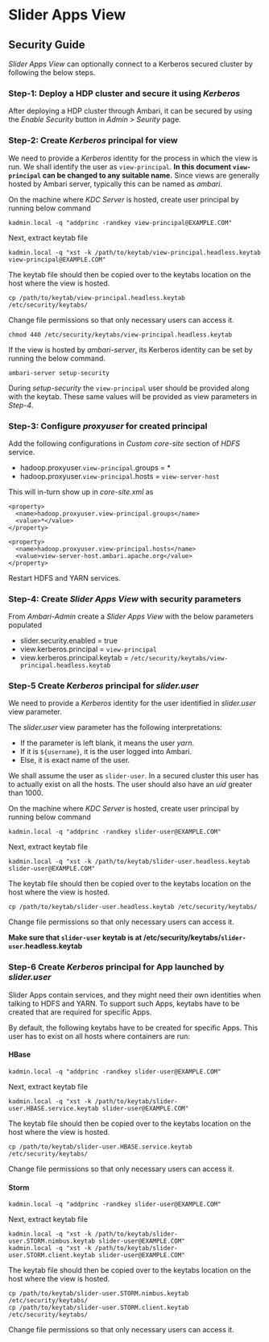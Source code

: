 <!---
Licensed to the Apache Software Foundation (ASF) under one or more
contributor license agreements.  See the NOTICE file distributed with
this work for additional information regarding copyright ownership.
The ASF licenses this file to You under the Apache License, Version 2.0
(the "License"); you may not use this file except in compliance with
the License.  You may obtain a copy of the License at [http://www.apache.org/licenses/LICENSE-2.0](http://www.apache.org/licenses/LICENSE-2.0)

Unless required by applicable law or agreed to in writing, software
distributed under the License is distributed on an "AS IS" BASIS,
WITHOUT WARRANTIES OR CONDITIONS OF ANY KIND, either express or implied.
See the License for the specific language governing permissions and
limitations under the License.
-->
# Slider Apps View

## Security Guide
*Slider Apps View* can optionally connect to a Kerberos secured cluster by following the below steps.

### Step-1: Deploy a HDP cluster and secure it using *Kerberos*
After deploying a HDP cluster through Ambari, it can be secured by using the *Enable Security* button in *Admin > Seurity* page.

### Step-2: Create *Kerberos* principal for view
We need to provide a *Kerberos* identity for the process in which the view is run. We shall identify the user as `view-principal`. **In this document `view-principal` can be changed to any suitable name.** Since views are generally hosted by Ambari server, typically this can be named as *ambari*.

On the machine where *KDC Server* is hosted, create user principal by running below command

```
kadmin.local -q "addprinc -randkey view-principal@EXAMPLE.COM"
```
Next, extract keytab file 

```
kadmin.local -q "xst -k /path/to/keytab/view-principal.headless.keytab view-principal@EXAMPLE.COM"
```
The keytab file should then be copied over to the keytabs location on the host where the view is hosted.

```
cp /path/to/keytab/view-principal.headless.keytab /etc/security/keytabs/
```

Change file permissions so that only necessary users can access it.

```
chmod 440 /etc/security/keytabs/view-principal.headless.keytab
```

If the view is hosted by *ambari-server*, its Kerberos identity can be set by running the below command.

```
ambari-server setup-security
```
During *setup-security* the `view-principal` user should be provided along with the keytab. These same values will be provided as view parameters in *Step-4*.


### Step-3: Configure *proxyuser* for created principal
Add the following configurations in *Custom core-site* section of *HDFS* service.

* hadoop.proxyuser.`view-principal`.groups = *
* hadoop.proxyuser.`view-principal`.hosts = `view-server-host`

This will in-turn show up in *core-site.xml* as

```
<property>
  <name>hadoop.proxyuser.view-principal.groups</name>
  <value>*</value>
</property>

<property>
  <name>hadoop.proxyuser.view-principal.hosts</name>
  <value>view-server-host.ambari.apache.org</value>
</property>
```
Restart HDFS and YARN services.

### Step-4: Create *Slider Apps View* with security parameters

From *Ambari-Admin* create a *Slider Apps View* with the below parameters populated

* slider.security.enabled = true
* view.kerberos.principal = `view-principal`
* view.kerberos.principal.keytab = `/etc/security/keytabs/view-principal.headless.keytab`

### Step-5 Create *Kerberos* principal for *slider.user*
We need to provide a *Kerberos* identity for the user identified in *slider.user* view parameter. 

The *slider.user* view parameter has the following interpretations:

* If the parameter is left blank, it means the user *yarn*. 
* If it is `${username}`, it is the user logged into Ambari. 
* Else, it is exact name of the user. 

We shall assume the user as `slider-user`. In a secured cluster this user has to actually exist on all the hosts. The user should also have an *uid* greater than 1000.

On the machine where *KDC Server* is hosted, create user principal by running below command

```
kadmin.local -q "addprinc -randkey slider-user@EXAMPLE.COM"
```
Next, extract keytab file 

```
kadmin.local -q "xst -k /path/to/keytab/slider-user.headless.keytab slider-user@EXAMPLE.COM"
```
The keytab file should then be copied over to the keytabs location on the host where the view is hosted.

```
cp /path/to/keytab/slider-user.headless.keytab /etc/security/keytabs/
```

Change file permissions so that only necessary users can access it.

**Make sure that `slider-user` keytab is at /etc/security/keytabs/`slider-user`.headless.keytab**

### Step-6 Create *Kerberos* principal for App launched by  *slider.user*
Slider Apps contain services, and they might need their own identities when talking to HDFS and YARN. To support such Apps, keytabs have to be created that are required for specific Apps. 

By default, the following keytabs have to be created for specific Apps. This user has to exist on all hosts where containers are run:
#### HBase
```
kadmin.local -q "addprinc -randkey slider-user@EXAMPLE.COM"
```
Next, extract keytab file 

```
kadmin.local -q "xst -k /path/to/keytab/slider-user.HBASE.service.keytab slider-user@EXAMPLE.COM"
```
The keytab file should then be copied over to the keytabs location on the host where the view is hosted.

```
cp /path/to/keytab/slider-user.HBASE.service.keytab /etc/security/keytabs/
```

Change file permissions so that only necessary users can access it.

#### Storm
```
kadmin.local -q "addprinc -randkey slider-user@EXAMPLE.COM"
```
Next, extract keytab file 

```
kadmin.local -q "xst -k /path/to/keytab/slider-user.STORM.nimbus.keytab slider-user@EXAMPLE.COM"
kadmin.local -q "xst -k /path/to/keytab/slider-user.STORM.client.keytab slider-user@EXAMPLE.COM"
```
The keytab file should then be copied over to the keytabs location on the host where the view is hosted.

```
cp /path/to/keytab/slider-user.STORM.nimbus.keytab /etc/security/keytabs/
cp /path/to/keytab/slider-user.STORM.client.keytab /etc/security/keytabs/
```

Change file permissions so that only necessary users can access it.
